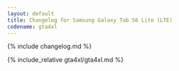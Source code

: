 ```yaml
---
layout: default
title: Changelog for Samsung Galaxy Tab S6 Lite (LTE)
codename: gta4xl
---
```


{% include changelog.md %}

{% include_relative gta4xl/gta4xl.md %}
